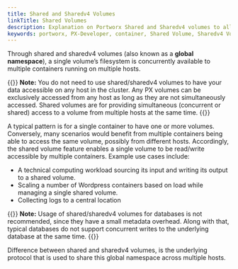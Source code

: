 ```yaml
---
title: Shared and Sharedv4 Volumes
linkTitle: Shared Volumes
description: Explanation on Portworx Shared and Sharedv4 volumes to allow multiple containers access to one volume
keywords: portworx, PX-Developer, container, Shared Volume, Sharedv4 Volume, NFS, storage
---
```


Through shared and sharedv4 volumes \(also known as a **global namespace**\), a single volume’s filesystem is concurrently available to multiple containers running on multiple hosts.

{{<info>}}
**Note:**
You do not need to use shared/sharedv4 volumes to have your data accessible on any host in the cluster. Any PX volumes can be exclusively accessed from any host as long as they are not simultaneously accessed. Shared volumes are for providing simultaneous \(concurrent or shared\) access to a volume from multiple hosts at the same time.
{{</info>}}

A typical pattern is for a single container to have one or more volumes. Conversely, many scenarios would benefit from multiple containers being able to access the same volume, possibly from different hosts. Accordingly, the shared volume feature enables a single volume to be read/write accessible by multiple containers. Example use cases include:

* A technical computing workload sourcing its input and writing its output to a shared volume.
* Scaling a number of Wordpress containers based on load while managing a single shared volume.
* Collecting logs to a central location

{{<info>}}
**Note:**
Usage of shared/sharedv4 volumes for databases is not recommended, since they have a small metadata overhead. Along with that, typical databases do not support concurrent writes to the underlying database at the same time.
{{</info>}}


Difference between shared and sharedv4 volumes, is the underlying protocol that is used to share this global namespace across multiple hosts.
